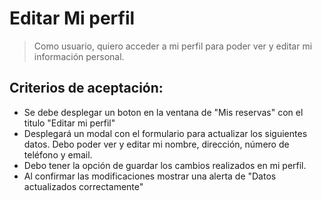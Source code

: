 # Editar Mi perfil
>Como usuario, 
quiero acceder a mi perfil 
para poder ver y editar mi información personal.

## Criterios de aceptación:
- Se debe desplegar un boton en la ventana de "Mis reservas" con el titulo "Editar mi perfil"
- Desplegará un modal con el formulario para actualizar los siguientes datos.
Debo poder ver y editar mi nombre, dirección, número de teléfono y email.
- Debo tener la opción de guardar los cambios realizados en mi perfil.
- Al confirmar las modificaciones mostrar una alerta de "Datos actualizados correctamente"